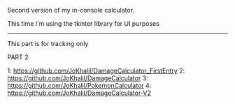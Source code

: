 Second version of my in-console calculator.

This time I'm using the tkinter library for UI purposes

----------------------------------

This part is for tracking only

PART 2

1: https://github.com/JoKhalil/DamageCalculator_FirstEntry
2: https://github.com/JoKhalil/DamageCalculator
3: https://github.com/JoKhalil/PokemonCalculator
4: https://github.com/JoKhalil/DamageCalculator-V2
